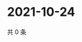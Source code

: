# 2021-10-24

共 0 条

<!-- BEGIN -->
<!-- 最后更新时间 Sun Oct 24 2021 02:16:51 GMT+0800 (China Standard Time) -->

<!-- END -->
